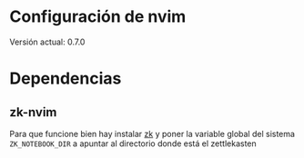 # Configuración de nvim

Versión actual: 0.7.0

# Dependencias

## zk-nvim
Para que funcione bien hay instalar [zk](https://github.com/mickael-menu/zk) y poner la variable global del sistema `ZK_NOTEBOOK_DIR` a apuntar al directorio donde está el zettlekasten
